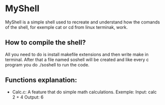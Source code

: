 # MyShell
MyShell is a simple shell used to recreate and understand how the comands of the shell, for exemple cat or cd from linux terminak, work.

## How to compile the shell?
All you need to do is install makefile extensions and then write make in terminal. After that a file named soshell will be created and like every c program you do ./soshell to run the code.

## Functions explanation:
- Calc.c:
 A feature that do simple math calculations.
  Exemple:
   Input: calc 2 + 4
   Output: 6
    
    


